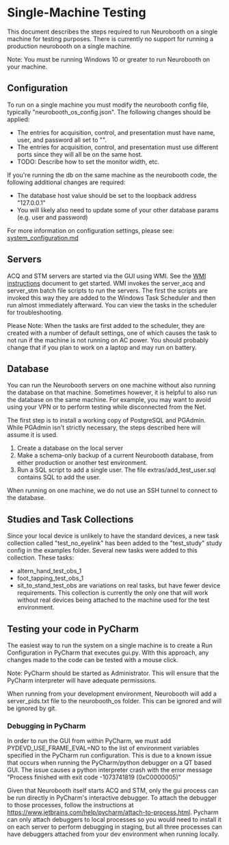 # Single-Machine Testing

This document describes the steps required to run Neurobooth on a single machine for testing purposes. There is currently no support for running a production neurobooth on a single machine.

Note: You must be running Windows 10 or greater to run Neurobooth on your machine.

## Configuration
To run on a single machine you must modify the neurobooth config file, typically "neurobooth_os_config.json". 
The following changes should be applied:
- The entries for acquisition, control, and presentation must have name, user, and password all set to  "".
- The entries for acquisition, control, and presentation must use different ports since they will all be on the same host.
- TODO: Describe how to set the monitor width, etc.

If you're running the db on the same machine as the neurobooth code, the following additional changes are required:
- The database host value should be set to the loopback address "127.0.0.1"
- You will likely also need to update some of your other database params (e.g. user and password)

For more information on configuration settings, please see: [system_configuration.md](system_configuration.md) 

## Servers
ACQ and STM servers are started via the GUI using WMI. See the [WMI instructions](enable_WMI_instuctions.txt) document to get started. 
WMI invokes the server_acq and server_stm batch file scripts to run the servers. The first the scripts are invoked this way
they are added to the Windows Task Scheduler and then run almost immediately afterward. You can view the tasks in the scheduler for troubleshooting.

Please Note: When the tasks are first added to the scheduler, they are created with a number of default settings, one of which
causes the task to not run if the machine is not running on AC power.  You should probably change that if you plan to work 
on a laptop and may run on battery. 

## Database
You can run the Neurobooth servers on one machine without also running the database on that machine. 
Sometimes however, it is helpful to also run the database on the same machine. For example, you may want to avoid using your VPN or to perform testing while disconnected from the Net. 

The first step is to install a working copy of PostgreSQL and PGAdmin.  While PGAdmin isn't strictly necessary, the steps described here will assume it is used.

1. Create a database on the local server
2. Make a schema-only backup of a current Neurobooth database, from either production or another test environment.
3. Run a SQL script to add a single user. The file extras/add_test_user.sql contains SQL to add the user.

When running on one machine, we do not use an SSH tunnel to connect to the database. 

## Studies and Task Collections
Since your local device is unlikely to have the standard devices, a new task collection called "test_no_eyelink" 
has been added to the "test_study" study config in the examples folder. 
Several new tasks were added to this collection. These tasks: 
- altern_hand_test_obs_1
- foot_tapping_test_obs_1
- sit_to_stand_test_obs
are variations on real tasks, but have fewer device requirements. 
This collection is currently the only one that will work without real devices being attached to the machine used for the test environment.

## Testing your code in PyCharm
The easiest way to run the system on a single machine is to create a Run Configuration in PyCharm that executes gui.py. WIth this 
approach, any changes made to the code can be tested with a mouse click. 

Note: PyCharm should be started as Administrator. This will ensure that the PyCharm interpreter will have adequate permissions.

When running from your development environment, Neurobooth will add a server_pids.txt file to the neurobooth_os folder. This can  be ignored and will be ignored by git. 

### Debugging in PyCharm
In order to run the GUI from within PyCharm, we must add PYDEVD_USE_FRAME_EVAL=NO to the list of environment variables specified in the PyCharm run configuration. 
This is due to a known issue that occurs when running the PyCharm/python debugger on a QT based GUI.
The issue causes a python interpreter crash with the error message "Process finished with exit code -1073741819 (0xC0000005)"

Given that Neurobooth itself starts ACQ and STM, only the gui process can be run directly in PyCharm's interactive debugger. 
To attach the debugger to those processes, follow the instructions at https://www.jetbrains.com/help/pycharm/attach-to-process.html. 
Pycharm can only attach debuggers to local processes so you would need to install it on each server to perform debugging in staging, 
but all three processes can have debuggers attached from your dev environment when running locally. 
 

